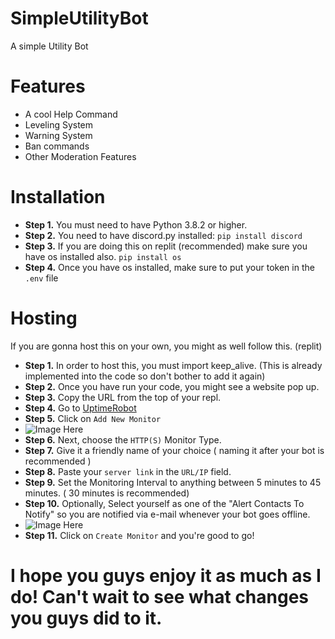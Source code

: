 # SimpleUtilityBot
A simple Utility Bot
# Features
* A cool Help Command
* Leveling System
* Warning System
* Ban commands
* Other Moderation Features
# Installation
* **Step 1.** You must need to have Python 3.8.2 or higher.
* **Step 2.** You need to have discord.py installed: `pip install discord`
* **Step 3.** If you are doing this on replit (recommended) make sure you have os installed also. `pip install os`
* **Step 4.** Once you have os installed, make sure to put your token in the `.env` file
# Hosting
If you are gonna host this on your own, you might as well follow this. (replit)
* **Step 1.** In order to host this, you must import keep_alive. (This is already implemented into the code so don't bother to add it again)
* **Step 2.** Once you have run your code, you might see a website pop up.
* **Step 3.** Copy the URL from the top of your repl.
* **Step 4.** Go to [UptimeRobot](https://uptimerobot.com/dashboard#mainDashboard)
* **Step 5.** Click on `Add New Monitor`
* ![Image Here](https://i.imgur.com/c8WCZab.png)
* **Step 6.** Next, choose the `HTTP(S)` Monitor Type.
* **Step 7.** Give it a friendly name of your choice ( naming it after your bot is recommended )
* **Step 8.** Paste your `server link` in the `URL/IP` field.
* **Step 9.** Set the Monitoring Interval to anything between 5 minutes to 45 minutes. ( 30 minutes is recommended)
* **Step 10.** Optionally, Select yourself as one of the "Alert Contacts To Notify" so you are notified via e-mail whenever your bot goes offline.
* ![Image Here](https://i.imgur.com/yzRdE2K.png)
* **Step 11.** Click on `Create Monitor` and you're good to go!
# I hope you guys enjoy it as much as I do! Can't wait to see what changes you guys did to it.
